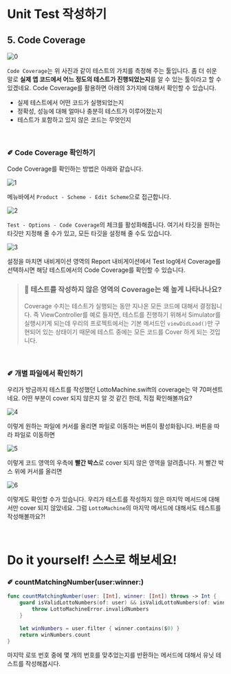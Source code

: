 # Unit Test 작성하기

## 5. Code Coverage
![0](https://user-images.githubusercontent.com/73867548/131962882-c8922515-4afa-4ba9-919d-ce148625cef1.jpg)    

`Code Coverage`는 위 사진과 같이 테스트의 가치를 측정해 주는 툴입니다. 좀 더 쉬운 말로 **실제 앱 코드에서 어느 정도의 테스트가 진행되었는지**를 알 수 있는 툴이라고 할 수 있겠네요. Code Coverage를 활용하면 아래의 3가지에 대해서 확인할 수 있습니다.

- 실제 테스트에서 어떤 코드가 실행되었는지 
- 정확성, 성능에 대해 얼마나 충분히 테스트가 이루어졌는지
- 테스트가 포함하고 있지 않은 코드는 무엇인지

<br>

### ✐ Code Coverage 확인하기

Code Coverage를 확인하는 방법은 아래와 같습니다.

![1](https://user-images.githubusercontent.com/73867548/131219065-cf597655-9cde-4e1f-b914-d0fab1b9b047.jpg)

메뉴바에서 `Product - Scheme - Edit Scheme`으로 접근합니다.


![2](https://user-images.githubusercontent.com/73867548/131219061-65a6dad8-1583-445f-97a7-0bd61b9f156d.jpg)

`Test - Options - Code Coverage`의 체크를 활성화해줍니다. 여기서 타깃을 원하는 타깃만 지정해 줄 수가 있고, 모든 타깃을 설정해 줄 수도 있습니다.

![3](https://user-images.githubusercontent.com/73867548/131219064-bf7ecb04-f87c-44d7-8367-f339e684475d.jpg)

설정을 마치면 내비게이션 영역의 Report 내비게이션에서 Test log에서 Coverage를 선택하시면 해당 테스트에서의 Code Coverage를 확인할 수 있습니다. 

> ### 🤔 테스트를 작성하지 않은 영역의 Coverage는 왜 높게 나타나나요?
> Coverage 수치는 테스트가 실행되는 동안 지나온 모든 코드에 대해서 결정됩니다. 즉 ViewController를 예로 들자면, 테스트를 진행하기 위해서 Simulator를 실행시키게 되는데 우리의 프로젝트에서는 기본 메서드인 `viewDidLoad()`만 구현되어 있는 상태이기 때문에 테스트 중에는 모든 코드를 Cover 하게 되는 것입니다.

<br>

### ✐ 개별 파일에서 확인하기

우리가 방금까지 테스트를 작성했던 LottoMachine.swift의 coverage는 약 70퍼센트네요. 어떤 부분이 cover 되지 않은지 알 것 같긴 한데, 직접 확인해볼까요?

![4](https://user-images.githubusercontent.com/73867548/131242379-e199bf77-0cbf-4f1f-9b5d-75c6644c2861.jpg)

이렇게 원하는 파일에 커서를 올리면 파일로 이동하는 버튼이 활성화됩니다. 버튼을 따라 파일로 이동하면

![5](https://user-images.githubusercontent.com/73867548/131242482-c3cf4b02-5192-47bb-80de-7e8eac940339.jpg)

이렇게 코드 영역의 우측에 **빨간 박스**로 cover 되지 않은 영역을 알려줍니다. 저 빨간 박스 위에 커서를 올리면

![6](https://user-images.githubusercontent.com/73867548/131242479-9c6f88ee-8f11-4525-807a-cabad26f8b8a.jpg)

이렇게도 확인할 수가 있습니다. 우리가 테스트를 작성하지 않은 마지막 메서드에 대해서만 cover 되지 않았네요. 그럼 `LottoMachine`의 마지막 메서드에 대해서도 테스트를 작성해볼까요?!

<br>

# Do it yourself! 스스로 해보세요!

### ✐ countMatchingNumber(user:winner:)

```swift
func countMatchingNumber(user: [Int], winner: [Int]) throws -> Int {
    guard isValidLottoNumbers(of: user) && isValidLottoNumbers(of: winner) else {
        throw LottoMachineError.invalidNumbers
    }
        
    let winNumbers = user.filter { winner.contains($0) }
    return winNumbers.count
}
```

마지막 로또 번호 중에 몇 개의 번호를 맞추었는지를 반환하는 메서드에 대해서 유닛 테스트를 작성해봅시다.

<br>
